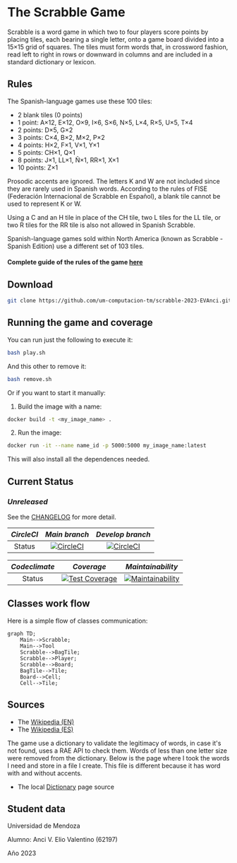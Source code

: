 # The Scrabble Game
Scrabble is a word game in which two to four players score points by placing tiles, each bearing a single letter, onto a game board divided into a 15×15 grid of squares. The tiles must form words that, in crossword fashion, read left to right in rows or downward in columns and are included in a standard dictionary or lexicon.

## Rules

The Spanish-language games use these 100 tiles:

- 2 blank tiles (0 points)
- 1 point: A×12, E×12, O×9, I×6, S×6, N×5, L×4, R×5, U×5, T×4
- 2 points: D×5, G×2
- 3 points: C×4, B×2, M×2, P×2
- 4 points: H×2, F×1, V×1, Y×1
- 5 points: CH×1, Q×1
- 8 points: J×1, LL×1, Ñ×1, RR×1, X×1
- 10 points: Z×1

Prosodic accents are ignored. The letters K and W are not included since they are rarely used in Spanish words. According to the rules of FISE (Federación Internacional de Scrabble en Español), a blank tile cannot be used to represent K or W.

Using a C and an H tile in place of the CH tile, two L tiles for the LL tile, or two R tiles for the RR tile is also not allowed in Spanish Scrabble.

Spanish-language games sold within North America (known as Scrabble - Spanish Edition) use a different set of 103 tiles.

#### Complete guide of the rules of the game [here](https://service.mattel.com/instruction_sheets/51280.pdf)

## Download

```bash
git clone https://github.com/um-computacion-tm/scrabble-2023-EVAnci.git
```

## Running the game and coverage

You can run just the following to execute it:

```bash
bash play.sh
```

And this other to remove it:

```bash
bash remove.sh
```

Or if you want to start it manually:

1. Build the image with a name:

```bash
docker build -t <my_image_name> .
```

2. Run the image:

```bash
docker run -it --name name_id -p 5000:5000 my_image_name:latest
```

This will also install all the dependences needed.

## Current Status

### *Unreleased*

See the [CHANGELOG](https://github.com/um-computacion-tm/scrabble-2023-EVAnci/blob/main/CHANGELOG.md) for more detail.

| *_CircleCI_* | *_Main branch_* | *_Develop branch_* |
| :---:   | :---:   | :---: |
| Status | [![CircleCI](https://dl.circleci.com/status-badge/img/gh/um-computacion-tm/scrabble-2023-EVAnci/tree/main.svg?style=svg)](https://dl.circleci.com/status-badge/redirect/gh/um-computacion-tm/scrabble-2023-EVAnci/tree/main) | [![CircleCI](https://dl.circleci.com/status-badge/img/gh/um-computacion-tm/scrabble-2023-EVAnci/tree/develop.svg?style=svg)](https://dl.circleci.com/status-badge/redirect/gh/um-computacion-tm/scrabble-2023-EVAnci/tree/develop) |

| _*Codeclimate*_ | *_Coverage_* | *_Maintainability_* |
| :---:   | :---:   | :---: |
| Status | [![Test Coverage](https://api.codeclimate.com/v1/badges/49690d7461830eb144db/test_coverage)](https://codeclimate.com/github/um-computacion-tm/scrabble-2023-EVAnci/test_coverage) | [![Maintainability](https://api.codeclimate.com/v1/badges/49690d7461830eb144db/maintainability)](https://codeclimate.com/github/um-computacion-tm/scrabble-2023-EVAnci/maintainability) |

## Classes work flow

Here is a simple flow of classes communication:

```mermaid
graph TD;
    Main-->Scrabble;
    Main-->Tool
    Scrabble-->BagTile;
    Scrabble-->Player;
    Scrabble-->Board;
    BagTile-->Tile;
    Board-->Cell;
    Cell-->Tile;
```

## Sources
- The [Wikipedia (EN)](https://en.wikipedia.org/wiki/Scrabble)
- The [Wikipedia (ES)](https://es.wikipedia.org/wiki/Scrabble)

The game use a dictionary to validate the legitimacy of words, in case it's not found, uses a RAE API to check them. Words of less than one letter size were removed from the dictionary. Below is the page where I took the words I need and store in a file I create. This file is different because it has word with and without accents.

- The local [Dictionary](https://mausschool.com/vocabulario-en-espanol/) page source

## Student data

Universidad de Mendoza

Alumno: Anci V. Elio Valentino (62197)

Año 2023
